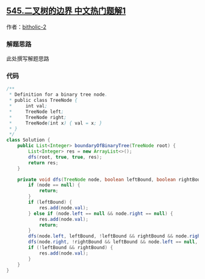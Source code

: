 ## [545.二叉树的边界 中文热门题解1](https://leetcode.cn/problems/boundary-of-binary-tree/solutions/100000/dfsbiao-ji-zuo-you-bian-jie-ji-ke-jian-ji-yi-dong-)

作者：[bitholic-2](https://leetcode.cn/u/bitholic-2)

### 解题思路
此处撰写解题思路

### 代码

```java
/**
 * Definition for a binary tree node.
 * public class TreeNode {
 *     int val;
 *     TreeNode left;
 *     TreeNode right;
 *     TreeNode(int x) { val = x; }
 * }
 */
class Solution {
    public List<Integer> boundaryOfBinaryTree(TreeNode root) {
        List<Integer> res = new ArrayList<>();
        dfs(root, true, true, res);
        return res;
    }

    private void dfs(TreeNode node, boolean leftBound, boolean rightBound, List<Integer> res) {
        if (node == null) {
            return;
        }
        if (leftBound) {
            res.add(node.val);
        } else if (node.left == null && node.right == null) {
            res.add(node.val);
            return;
        }
        dfs(node.left, leftBound, !leftBound && rightBound && node.right == null, res);
        dfs(node.right, !rightBound && leftBound && node.left == null, rightBound, res);
        if (!leftBound && rightBound) {
            res.add(node.val);
        }
    }
}
```